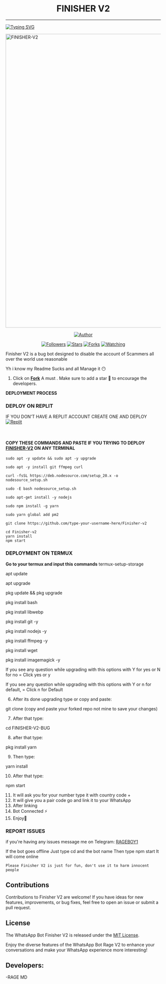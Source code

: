 <h1 align="center"> FINISHER V2  </h1>
<p align="center">  
  
***
  
<a href="https://git.io/typing-svg"><img src="https://readme-typing-svg.demolab.com?font=Black+Ops+One&size=50&pause=1000&color=1BAFBAFF&center=true&width=910&height=100&lines=THANKS FOR CHOOSING ;FINISHER V2 BUG;WHATSAPP+BUG+BOT;CREATED+BY+HOLY+RAGE;RELEASED+15-08-24" alt="Typing SVG" /></a>
  </p>
    <img alt="FINISHER-V2" width="950" height="950" src="https://telegra.ph/file/648601785ffc1800e98e4.jpg">
<p align="center">
<p align="center">
<a href="https://github.com/holyrag/Finisher-v2"><img title="Author" src="https://img.shields.io/badge/Finisher-v2?style=for-the-badge&logo=github"></a>
<p align="center">
<a href="https://github.com/holyrag/followers"><img title="Followers" src="https://img.shields.io/github/followers/Holyrag?color=blue&style=flat-square"></a>
<a href="https://github.com/holyrag/Finisher-v2/stargazers/"><img title="Stars" src="https://img.shields.io/github/stars/holyrag/Finisher-v2?color=red&style=flat-square"></a>
<a href="https://github.com/holyrag/Finisher-v2/network/members"><img title="Forks" src="https://img.shields.io/github/forks/holyrag/Finisher-v2?color=green&style=flat-square"></a>
<a href="https://github.com/holyrag/Finisher-v2/watchers"><img title="Watching" src="https://img.shields.io/github/watchers/holyrag/Finisher-v2?label=Watchers&color=yellow&style=flat-square"></a>

Finisher V2 is a bug bot designed to disable the account of Scammers all over the world use  reasonable

Yh i know my Readme Sucks and all Manage it 😶

1. Click on **[Fork](https://github.com/holyrag/Finisher-v2/fork)** A must . Make sure to add a star 🌟 to encourage the developers.

**DEPLOYMENT PROCESS**
### DEPLOY ON REPLIT
IF YOU DON'T HAVE A REPLIT ACCOUNT CREATE ONE AND DEPLOY 
    <br>
    <a href='https://replit.com/github/@pk123yy6/Finisher-v2-Bug' target="_blank"><img alt='Replit' src='https://img.shields.io/badge/-Deploy-red?style=for-the-badge&logo=replit&logoColor=white'/></a>


</br>

#### COPY THESE COMMANDS AND PASTE IF YOU TRYING TO DEPLOY [FINISHER-V2](https://github.com/Holyrag/Finisher-v2) ON ANY TERMINAL
```
sudo apt -y update && sudo apt -y upgrade
```
```
sudo apt -y install git ffmpeg curl
```
```
curl -fsSL https://deb.nodesource.com/setup_20.x -o nodesource_setup.sh
```
```
sudo -E bash nodesource_setup.sh
```
```
sudo apt-get install -y nodejs
```
```
sudo npm install -g yarn
```
```
sudo yarn global add pm2
```
```
git clone https://github.com/type-your-username-here/Finisher-v2
```
```
cd Finisher-v2
yarn install 
npm start
```


### DEPLOYMENT ON TERMUX

**Go to your termux and input this commands**
termux-setup-storage

apt update

apt upgrade

pkg update && pkg upgrade

pkg install bash

pkg install libwebp

pkg install git -y

pkg install nodejs -y

pkg install ffmpeg -y 

pkg install wget

pkg install imagemagick -y


If you see any question while upgrading with this options with Y for yes or N for no = Click yes or y

If you see any question while upgrading with this options with Y or n for default, = Click n for Default

6. After its done upgrading type or copy and paste:

git clone  (copy and paste your forked repo not mine to save your changes) 

7. After that type: 

cd FINISHER-V2-BUG

8. after that type:

pkg install yarn

9. Then type:

yarn install 

10. After that type:

npm start 

11. It will ask you for your number type it with country code +
12. It will give you a pair code go and link it to your WhatsApp 
13. After linking
14. Bot Connected ⚡
15. Enjoy🤗

### REPORT ISSUES

if you're having any issues message me on
Telegram: [RAGEBOY1](https://t.me/RAGEBOY1) 

If the bot goes offline 
Just type cd and the bot name 
Then type npm start
It will come online

`Please Finisher V2 is just for fun, don't use it to harm innocent people`


## Contributions

Contributions to Finisher V2 are welcome! If you have ideas for new features, improvements, or bug fixes, feel free to open an issue or submit a pull request. <br>

  


## License

The WhatsApp Bot Finisher V2 is released under the [MIT License](https://opensource.org/licenses/MIT).

Enjoy the diverse features of the WhatsApp Bot Rage V2 to enhance your conversations and make your WhatsApp experience more interesting!

## Developers:

-RAGE MD
